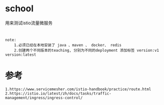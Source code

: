 # school
用来测试istio流量微服务
#
    note:
        1.必须已经在本地安装了 java 、maven 、 docker、 redis 
        2.创建两个不同版本的teaching, 分别为不同的deployment 添加标签 version:v1 version:latest
    
# 参考
    1.https://www.servicemesher.com/istio-handbook/practice/route.html
    2.https://istio.io/latest/zh/docs/tasks/traffic-management/ingress/ingress-control/